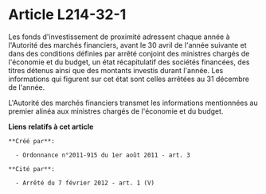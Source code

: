# Article L214-32-1

Les fonds d'investissement de proximité adressent chaque année à l'Autorité des marchés financiers, avant le 30 avril de
l'année suivante et dans des conditions définies par arrêté conjoint des ministres chargés de l'économie et du budget, un
état récapitulatif des sociétés financées, des titres détenus ainsi que des montants investis durant l'année. Les
informations qui figurent sur cet état sont celles arrêtées au 31 décembre de l'année. 

L'Autorité des marchés financiers transmet les informations mentionnées au premier alinéa aux ministres chargés de l'économie
et du budget.

**Liens relatifs à cet article**

	**Créé par**:

	  - Ordonnance n°2011-915 du 1er août 2011 - art. 3

	**Cité par**:

	  - Arrêté du 7 février 2012 - art. 1 (V)
